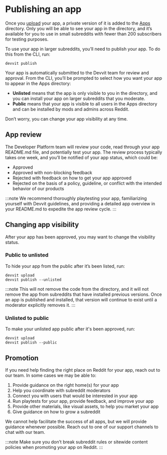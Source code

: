 # Publishing an app

Once you [upload](./dev_guide.mdx#7upload) your app, a private version of it is added to the [Apps](https://developers.reddit.com/apps) directory. Only you will be able to see your app in the directory, and it’s available for you to use in small subreddits with fewer than 200 subscribers for testing purposes.

To use your app in larger subreddits, you’ll need to publish your app. To do this from the CLI, run:

```
devvit publish
```

Your app is automatically submitted to the Devvit team for review and approval. From the CLI, you’ll be prompted to select how you want your app to appear in the Apps directory:

- **Unlisted** means that the app is only visible to you in the directory, and you can install your app on larger subreddits that you moderate.
- **Public** means that your app is visible to all users in the Apps directory and can be installed by mods and admins across Reddit.

Don’t worry, you can change your app visibility at any time.

## App review

The Developer Platform team will review your code, read through your app README.md file, and potentially test your app. The review process typically takes one week, and you’ll be notified of your app status, which could be:

- Approved
- Approved with non-blocking feedback
- Rejected with feedback on how to get your app approved
- Rejected on the basis of a policy, guideline, or conflict with the intended behavior of our products

:::note
We recommend thoroughly playtesting your app, familiarizing yourself with Devvit guidelines, and providing a detailed app overview in your README.md to expedite the app review cycle.
:::

## Changing app visibility

After your app has been approved, you may want to change the visibility status.

### Public to unlisted

To hide your app from the public after it’s been listed, run:

```tsx
devvit upload
devvit publish --unlisted
```

:::note
This will not remove the code from the directory, and it will not remove the app from subreddits that have installed previous versions. Once an app is published and installed, that version will continue to exist until a moderator explicitly removes it.
:::

### Unlisted to public

To make your unlisted app public after it's been approved, run:

```tsx
devvit upload
devvit publish --public
```

## Promotion

If you need help finding the right place on Reddit for your app, reach out to our team. In some cases we may be able to:

1. Provide guidance on the right home(s) for your app
2. Help you coordinate with subreddit moderators
3. Connect you with users that would be interested in your app
4. Run playtests for your app, provide feedback, and improve your app
5. Provide other materials, like visual assets, to help you market your app
6. Give guidance on how to grow a subreddit

We cannot help facilitate the success of all apps, but we will provide guidance whenever possible. Reach out to one of our support channels to chat with our team.

:::note
Make sure you don’t break subreddit rules or sitewide content policies when promoting your app on Reddit.
:::
